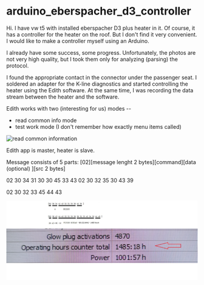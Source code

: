 # arduino_eberspacher_d3_controller

Hi. I have vw t5 with installed eberspacher D3 plus heater in it.
Of course, it has a controller for the heater on the roof. But I don't find it very convenient. 
I would like to make a controller myself using an Arduino. 

I already have some success, some progress.
Unfortunately, the photos are not very high quality, but I took them only for analyzing (parsing) the protocol.

I found the appropriate contact in the connector under the passenger seat. I soldered an adapter for the K-line diagnostics and started controlling the heater using the Edith software.
At the same time, I was recording the data stream between the heater and the software.

Edith works with two (interesting for us) modes -- 
 * read common info mode
 * test work mode 
 (I don't remember how exactly menu items called) 
 
 
![read common information](images/1.jpg)

Edith app is master, heater is slave.

Message consists of 5 parts: [02][message lenght 2 bytes][command][data (optional) ][src 2 bytes] 

02 30 34 31 30 30 45 33 43
02 30 32 35 30 43 39 

02 30 32 33 45 44 43

![protocol reverce ingeneering](images/eber1.jpg)

